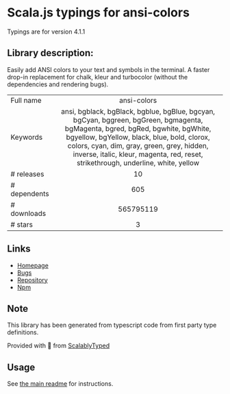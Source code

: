 
# Scala.js typings for ansi-colors

Typings are for version 4.1.1

## Library description:
Easily add ANSI colors to your text and symbols in the terminal. A faster drop-in replacement for chalk, kleur and turbocolor (without the dependencies and rendering bugs).

|                    |                 |
| ------------------ | :-------------: |
| Full name          | ansi-colors |
| Keywords           | ansi, bgblack, bgBlack, bgblue, bgBlue, bgcyan, bgCyan, bggreen, bgGreen, bgmagenta, bgMagenta, bgred, bgRed, bgwhite, bgWhite, bgyellow, bgYellow, black, blue, bold, clorox, colors, cyan, dim, gray, green, grey, hidden, inverse, italic, kleur, magenta, red, reset, strikethrough, underline, white, yellow |
| # releases         | 10 |
| # dependents       | 605 |
| # downloads        | 565795119 |
| # stars            | 3 |

## Links
- [Homepage](https://github.com/doowb/ansi-colors)
- [Bugs](https://github.com/doowb/ansi-colors/issues)
- [Repository](https://github.com/doowb/ansi-colors)
- [Npm](https://www.npmjs.com/package/ansi-colors)
    


## Note
This library has been generated from typescript code from first party type definitions.

Provided with :purple_heart: from [ScalablyTyped](https://github.com/oyvindberg/ScalablyTyped)

## Usage
See [the main readme](../../readme.md) for instructions.



